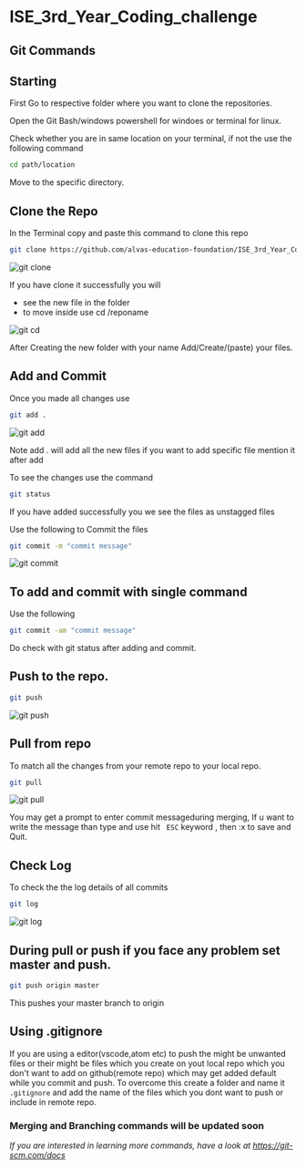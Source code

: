 # ISE_3rd_Year_Coding_challenge

## Git Commands

## Starting
First Go to respective folder where you want to clone the repositories.

Open the Git Bash/windows powershell for windoes or terminal for linux. 

Check whether you are in same location on your terminal, if not the use the following command

```bash
cd path/location

```
Move to the specific directory.

## Clone the Repo

In the Terminal copy and paste this command to clone this repo

```bash
git clone https://github.com/alvas-education-foundation/ISE_3rd_Year_Coding_challenge.git
```
![git clone](https://user-images.githubusercontent.com/33172934/82408514-57a74b00-9a89-11ea-9ad3-d345be3818f7.png)

If you have clone it successfully you will
 - see the new file in the folder
 - to move inside use cd /reponame
 
 ![git cd](https://user-images.githubusercontent.com/33172934/82408762-ef0c9e00-9a89-11ea-9b12-944bb8652866.png)

After Creating the new folder with your name Add/Create/(paste) your files.

## Add and Commit
Once you made all changes use
```bash
git add .
```
![git add](https://user-images.githubusercontent.com/33172934/82408583-7efe1800-9a89-11ea-8130-b33ae2a41cad.png)

Note add . will add all the new files if you want to add specific file mention it after add

To see the changes use the command
```bash
git status
```
If you have added successfully you we see the files as unstagged files

Use the following to Commit the files

```bash
git commit -m "commit message"
```
![git commit](https://user-images.githubusercontent.com/33172934/82408603-8e7d6100-9a89-11ea-9bc1-da9bcff7287d.png)


## To add and commit with single command
Use the following 

```bash
git commit -am "commit message"
```

Do check with git status after adding and commit.

## Push to the repo.

```bash
git push
```
![git push](https://user-images.githubusercontent.com/33172934/82408636-a2c15e00-9a89-11ea-9350-965463746147.png)


## Pull from repo
To match all the changes from your remote repo to your local repo.

```bash
git pull
```
![git pull](https://user-images.githubusercontent.com/33172934/82408715-d13f3900-9a89-11ea-972a-57e553612478.png)

You may get a prompt to enter commit messageduring merging, If u want to write the message than type and use hit ``` ESC``` keyword , then :x to save and Quit.


## Check Log
To check the the log details of all commits 

```bash
git log
```
![git log](https://user-images.githubusercontent.com/33172934/82408663-b240a700-9a89-11ea-97e8-eb7092670e38.png)

## During pull or push if you face any problem set master and push.

```bash
git push origin master
```
This  pushes your master branch to origin


## Using .gitignore
If you are using a editor(vscode,atom etc) to push the might be unwanted files or their might be files which you create on yout local repo which you don't want to add on github(remote repo) which may get added default while you commit and push.
To overcome this create a folder and name it ```.gitignore``` and add the name of the files which you dont want to push or include in remote repo.



### Merging and Branching commands will be updated soon

<em> If you are interested in learning more commands, have a look at https://git-scm.com/docs </em>
